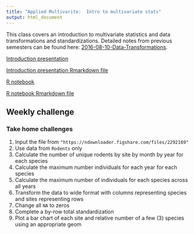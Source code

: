 ```yaml
---
title: "Applied Multivarite:  Intro to multivariate stats"
output: html_document
---
```




This class covers an introduction to multivariate statistics and data transformations and standardizations.  Detailed notes from previous semesters can be found here:  [2016-08-10-Data-Transformations](https://chrischizinski.github.io/SNR_R_Group/2016-08-10-Data-Transformations).

[Introduction presentation](https://chrischizinski.github.io/pres_introtomultivariate)

[Introduction presentation Rmarkdown file](https://raw.githubusercontent.com/chrischizinski/SNR_R_Group/master/presentations/2017-09-15-introtomultivariate.Rmd)

[R notebook](https://chrischizinski.github.io/snr_r_notebooks/datatransformations/)

[R notebook Rmarkdown file](https://raw.githubusercontent.com/chrischizinski/SNR_R_Group/master/notebooks/2017-09-15-IntrotoMultivariate.Rmd)


## Weekly challenge

### Take home challenges

1. Input the file from `"https://ndownloader.figshare.com/files/2292169"`
2. Use data from `Rodents` only 
3. Calculate the number of unique rodents by site by month by year for each species
4. Calculate the maximum number individuals for each year for each species
5. Calculate the maximum number of individuals for each species across all years
6. Transform the data to wide format with columns representing species and sites representing rows
7. Change all `NA` to zeros
8. Complete a by-row total standardization
9. Plot a bar chart of each site and relative number of a few (3) species using an appropriate geom



